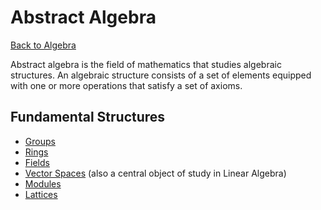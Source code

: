 # Abstract Algebra

[Back to Algebra](../index.md)

Abstract algebra is the field of mathematics that studies algebraic structures. An algebraic structure consists of a set of elements equipped with one or more operations that satisfy a set of axioms.

## Fundamental Structures

*   [Groups](./groups.md)
*   [Rings](./rings.md)
*   [Fields](./fields.md)
*   [Vector Spaces](./../linear_algebra.md) (also a central object of study in Linear Algebra)
*   [Modules](./modules.md)
*   [Lattices](./lattices.md) 